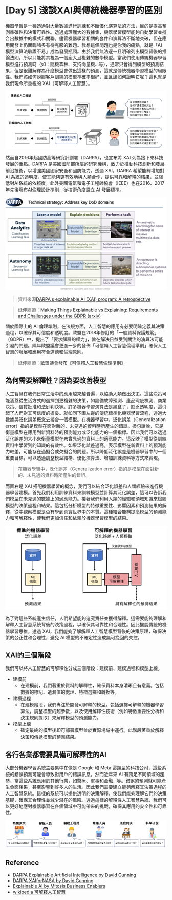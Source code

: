 # [Day 5] 淺談XAI與傳統機器學習的區別
機器學習是一種透過對大量數據進行訓練和不斷優化演算法的方法，目的是提高預測準確性和決策可靠性。透過處理龐大的數據集，機器學習模型能夠自動學習並擬合出數據中的模式和關聯。儘管機器學習相關的套件和演算法不斷地突破，但在應用開發上仍面臨諸多有待克服的難題。我想這個問題也是你我的痛點，就是「AI 模型演算法驗證不易」成為發展瓶頸。由於我們無法逐一且明確列出模型背後的推論法則，所以只能將其視為一個龐大且複雜的數學模型。當我們使用傳統機器學習模型進行預測時（如：隨機森林、支持向量機...等），通常只會得到模型的預測結果，但是很難解釋為什麼模型會做出這樣的預測，這就是傳統機器學習模型的局限性。我們該如何說服客戶訓練的模型準確率很好，並且該如何證明它呢？這也就是我們現今所重視的 XAI（可解釋人工智慧）。

![](./image/img5-1.png)

然而自2016年起國防高等研究計劃署（DARPA），也宣布將 XAI 列為接下來科技發展的重點。DARPA 是美國國防部所屬的研究機構，致力於推動科技創新和發展前沿技術，以增強美國國家安全和國防能力。透過 XAI，DARPA 希望能夠增加對 AI 系統的透明度，使其能夠更有效地與人類合作，提供可靠和解釋的結果，並降低對AI系統的依賴度。此外美國電氣和電子工程師協會（IEEE）也在2016、2017年先後發布[AI倫理設計準則](https://standards.ieee.org/news/ead_v2/)，從技術角度設立 AI 發展標準。

![](./image/img5-2.jpeg)
> 資料來源[DARPA's explainable AI (XAI) program: A retrospective](https://onlinelibrary.wiley.com/doi/full/10.1002/ail2.61)

> 延伸閱讀：[Making Things Explainable vs Explaining: Requirements and Challenges under the GDPR (arxiv)](https://arxiv.org/abs/2110.00758)

關於國際上的 AI 倫理準則，在法規方面，人工智慧的應用有必要明確定義其決策過程，以確保其可信度和透明度。歐盟在2018年修訂的「一般資料保護規範」（GDPR）中，提出了「要求解釋的權力」，旨在解決日益受到關注的演算法可能引發的問題。隔年歐盟議會更進一步的發佈「可信賴人工智慧倫理準則」確保人工智慧的發展和應用符合道德和倫理原則。

> 延伸閱讀：[歐盟議會發布《可信賴人工智慧倫理準則》](https://stli.iii.org.tw/article-detail.aspx?no=64&tp=1&d=8248)

## 為何需要解釋性？因為要改善模型
人工智慧在我們日常生活中的應用越來越普遍，以協助人類做出決策。這些決策可能涵蓋從生活方式的選擇到更複雜的決策，如設備故障預測、產品瑕疵檢測、商業決策、信貸批准和法庭判決等。許多機器學習演算法是黑盒子，缺乏透明度，這引起了人們對其可信度的擔憂。就如同下圖左邊的傳統標準化機器學習流程，透過大數據與泛化誤差概念去擬合一個模型。在機器學習中，泛化誤差（Generalization error）指的是模型在面對新的、未見過的資料時所產生的錯誤。換句話說，它是衡量模型在應用到新資料時的預測能力或泛化能力的一個指標。因此我們可以透過泛化誤差的大小來衡量模型在未曾見過的資料上的適應能力，這反映了模型從訓練資料中學習到的知識的有效性。如果泛化誤差過高，表示模型在新資料上的預測能力較差，可能存在過擬合或欠擬合的問題。所以降低泛化誤差是機器學習中的一個重要目標，可以透過調整模型結構、優化演算法、增加訓練資料等方式來實現。

> 在機器學習中，泛化誤差（Generalization error）指的是模型在面對新的、未見過的資料時所產生的錯誤。

而圖右是 XAI 搭配機器學習的概念，我們可以結合泛化誤差和人類經驗來進行機器學習建模。首先我們利用訓練資料來訓練模型並計算其泛化誤差，這可以告訴我們模型在未見過的數據上的適應能力。接著我們利用人類的經驗和領域知識來檢閱模型的決策過程和結果。這包括分析模型的特徵重要性、影響因素和預測結果的解釋，從中觀察模型是否有學到真實世界中的本質。這種結合能夠提高模型的預測能力和可解釋性，使我們更加信任和依賴於機器學習模型的結果。

![](./image/img5-3.png)

為了對這些系統產生信任，人們希望能夠追究責任並獲得解釋。這需要能夠理解和解釋人工智慧系統背後的決策過程，以確保其可靠性和合理性。因此擺脫傳統的機器學習思維，透過 XAI，我們能夠了解解釋人工智慧模型背後的決策原理，確保決策的公正性和合理性，避免 AI 模型的不確定性造成無可挽回的失控。

## XAI的三個階段
我們可以將人工智慧的可解釋性分成三個階段：建模前、建模過程和模型上線。

- 建模前
  - 在建模前，我們著重於資料的解釋性，確保資料本身清晰且有意義。包括數據的標記、遺漏值的處理、特徵選擇和轉換等。
- 建模過程
  - 在建模階段，我們專注於開發可解釋的模型。包括選擇可解釋的機器學習算法，調整模型的超參數，以及使用解釋性技術（例如特徵重要性分析和決策規則提取）來解釋模型的預測能力。
- 模型上線
  - 確定最終的模型後即可部署模型並於實際場域中運行。此階段著重於解釋決策和傳遞模型的預測結果。

## 各行各業都需要具備可解釋性的AI
大部分機器學習系統主要集中在像是 Google 和 Meta 這類型的科技公司，這些系統的錯誤預測可能會導致對用戶的錯誤訊息。然而近年來 AI 有跨足不同領域的趨勢，當這些系統應用於其他行業，如醫療、軍事和金融...等。錯誤的預測就可能產生負面後果，甚至影響到許多人的生活。因此我們需要建立能夠解釋其決策過程的人工智慧系統。這樣的系統可以提供透明的決策解釋，使我們能夠理解它們的決策基礎，確保其合理性並減少潛在的風險。透過這樣的解釋性人工智慧系統，我們可以更好地應對機器學習在各個領域中可能帶來的挑戰，確保其應用的安全性和可靠性。

![](./image/img5-4.png)

## Reference
- [DARPA Explainable Artificial Intelligence by David Gunning](https://sites.cc.gatech.edu/~alanwags/DLAI2016/(Gunning)%20IJCAI-16%20DLAI%20WS.pdf)
- [DARPA XAIforNASA by David Gunning](https://asd.gsfc.nasa.gov/conferences/ai/program/003-XAIforNASA.pdf)
- [Explainable AI by Mitosis Business Enablers](https://www.slideshare.net/dineshv62/explainable-ai-238430774)
- [wikipedia 可解釋人工智慧](https://zh.wikipedia.org/zh-tw/%E5%8F%AF%E8%A7%A3%E9%87%8B%E4%BA%BA%E5%B7%A5%E6%99%BA%E6%85%A7)